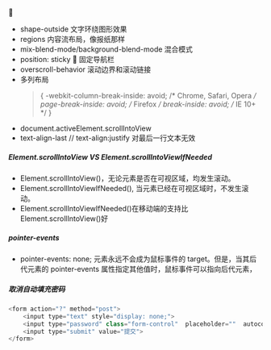 :eyes:

- shape-outside 文字环绕图形效果
- regions 内容流布局，像报纸那样
- mix-blend-mode/background-blend-mode 混合模式
- position: sticky  固定导航栏
- overscroll-behavior 滚动边界和滚动链接
- 多列布局
  > {
      -webkit-column-break-inside: avoid;  /* Chrome, Safari, Opera */
      page-break-inside: avoid;    /* Firefox */
      break-inside: avoid;    /* IE 10+ */
  > }
- document.activeElement.scrollIntoView
- text-align-last // text-align:justify 对最后一行文本无效

##### Element.scrollIntoView VS Element.scrollIntoViewIfNeeded

- Element.scrollIntoView()，无论元素是否在可视区域，均发生滚动。
- Element.scrollIntoViewIfNeeded(), 当元素已经在可视区域时，不发生滚动。
- Element.scrollIntoViewIfNeeded()在移动端的支持比 Element.scrollIntoView()好

##### pointer-events

- pointer-events: none; 元素永远不会成为鼠标事件的 target。但是，当其后代元素的 pointer-events 属性指定其他值时，鼠标事件可以指向后代元素，

##### 取消自动填充密码

```javascript
<form action="?" method="post">
    <input type="text" style="display: none;">
    <input type="password" class="form-control"  placeholder=""  autocomplete="new-password">
    <input type="submit" value="提交">
</form>
```
